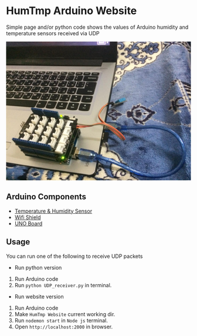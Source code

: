 # HumTmp Arduino Website
Simple page and/or python code shows the values of Arduino humidity and temperature sensors received via UDP 

![Arduino_Image](Arduino_Image.jpeg)

## Arduino Components

- [Temperature & Humidity Sensor](http://wiki.seeedstudio.com/Grove-Temperature_and_Humidity_Sensor_Pro/)
- [Wifi Shield](http://wiki.seeedstudio.com/Wifi_Shield_V2.0/)
- [UNO Board](https://www.seeedstudio.com/arduino-uno-c-990.html)

## Usage 
You can run one of the following to receive UDP packets
- Run python version
1. Run Arduino code
2. Run `python UDP_receiver.py` in terminal.

- Run website version
1. Run Arduino code
2. Make `HumTmp Website` current working dir. 
3. Run `nodemon start` in `Node js` terminal.
4. Open `http://localhost:2000` in browser.  
